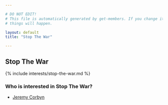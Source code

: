 ```yaml
---

# DO NOT EDIT!
# This file is automatically generated by get-members. If you change it, bad
# things will happen.

layout: default
title: "Stop The War"

---
```


## Stop The War

{% include interests/stop-the-war.md %}

### Who is interested in Stop The War?


* [Jeremy Corbyn](/members/jeremy-corbyn.html)
